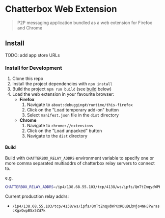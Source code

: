 # Chatterbox Web Extension

> P2P messaging application bundled as a web extension for Firefox and Chrome

## Install

TODO: add app store URLs

### Install for Development

1. Clone this repo
2. Install the project dependencies with `npm install`
3. Build the project `npm run build` (see [build](#build) below)
4. Load the web extension in your favourite browser:
    * **Firefox**
        1. Navigate to `about:debugging#/runtime/this-firefox`
        2. Click on the "Load temporary add-on" button
        3. Select `manifest.json` file in the `dist` directory
    * **Chrome**
        1. Navigate to `chrome://extensions`
        2. Click on the "Load unpacked" button
        3. Navigate to the `dist` directory

#### Build

Build with `CHATTERBOX_RELAY_ADDRS` environment variable to specify one or more comma separated multiaddrs of chatterbox relay servers to connect to.

e.g.

```sh
CHATTERBOX_RELAY_ADDRS=/ip4/138.68.55.103/tcp/4138/ws/ipfs/QmTtZnqydWPKxRDuDLbMjo4NHJPwrascKgxQwpBSx5Zd7k npm run build
```

Current production relay addrs:

* `/ip4/138.68.55.103/tcp/4138/ws/ipfs/QmTtZnqydWPKxRDuDLbMjo4NHJPwrascKgxQwpBSx5Zd7k`
